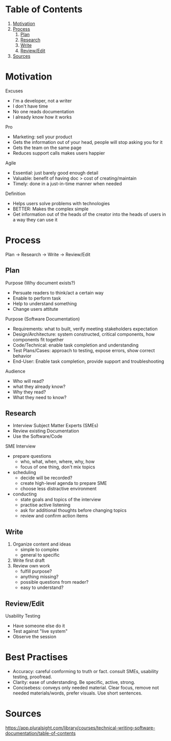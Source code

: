 # Table of Contents

1. [Motivation](#motivation)
1. [Process](#process)
   1. [Plan](#plan)
   1. [Research](#research)
   1. [Write](#write)
   1. [Review/Edit](#review/edit)
1. [Sources](#sources)

# Motivation

Excuses
* I'm a developer, not a writer
* I don't have time
* No one reads documentation
* I already know how it works

Pro
* Marketing: sell your product
* Gets the information out of your head, people will stop asking you for it
* Gets the team on the same page
* Reduces support calls makes users happier

Agile
* Essential: just barely good enough detail
* Valuable: benefit of having doc > cost of creating/maintain
* Timely: done in a just-in-time manner when needed

Definition
* Helps users solve problems with technologies
* BETTER: Makes the complex simple
* Get information out of the heads of the creator into the heads of users in a way they can use it

# Process

Plan -> Research -> Write -> Review/Edit

## Plan

Purpose (Why document exists?)
* Persuate readers to think/act a certain way
* Enable to perform task
* Help to understand something
* Change users attitute

Purpose (Software Documentation)
* Requirements: what to built, verify meeting stakeholders expectation
* Design/Architecture: system constructed, critical components, how components fit together
* Code/Technical: enable task completion and understanding
* Test Plans/Cases: approach to testing, expose errors, show correct behavior
* End-User: Enable task completion, provide support and troubleshooting

Audience
* Who will read?
* what they already know?
* Why they read?
* What they need to know?

## Research

* Interview Subject Matter Experts (SMEs)
* Review existing Documentation
* Use the Software/Code

SME Interview
* prepare questions
  * who, what, when, where, why, how
  * focus of one thing, don't mix topics
* scheduling
  * decide will be recorded?
  * create high-level agenda to prepare SME
  * choose less distractive environment
* conducting
  * state goals and topics of the interview
  * practise active listening
  * ask for additional thoughts before changing topics
  * review and confirm action items

## Write

1. Organize content and ideas
   * simple to complex
   * general to specific
2. Write first draft
3. Review own work
   * fulfill purpose?
   * anything missing?
   * possible questions from reader?
   * easy to understand?

## Review/Edit

Usability Testing
* Have someone else do it
* Test against "live system"
* Observe the session

# Best Practises

* Accuracy: careful conforming to truth or fact. consult SMEs, usability testing, proofread.
* Clarity: ease of understanding. Be specific, active, strong.
* Concisebess: conveys only needed material. Clear focus, remove not needed materials/words, prefer visuals. Use short sentences.

# Sources

https://app.pluralsight.com/library/courses/technical-writing-software-documentation/table-of-contents
